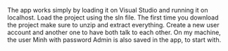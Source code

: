 The app works simply by loading it on Visual Studio and running it on localhost. Load the project using the sln file.  The first time you download the project make sure to unzip and extract everything.  Create a new user account and another one to have both talk to each other.  On my machine, the user Minh with password Admin is also saved in the app, to start with. 

